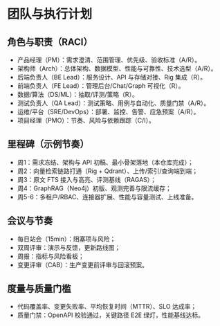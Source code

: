 # 团队与执行计划

## 角色与职责（RACI）
- 产品经理（PM）：需求澄清、范围管理、优先级、验收标准（A/R）。
- 架构师（Arch）：总体架构、数据模型、性能与可靠性、技术选型（A/R）。
- 后端负责人（BE Lead）：服务设计、API 与存储对接、Rig 集成（R）。
- 前端负责人（FE Lead）：管理后台/Chat/Graph 可视化（R）。
- 数据/算法（DS/ML）：抽取/评测/策略（R）。
- 测试负责人（QA Lead）：测试策略、用例与自动化、质量门禁（A/R）。
- 运维/平台（SRE/DevOps）：部署、监控、告警、应急预案（A/R）。
- 项目经理（PMO）：节奏、风险与依赖跟踪（C/I）。

## 里程碑（示例节奏）
- 周1：需求冻结、架构与 API 初稿、最小骨架落地（本仓库完成）；
- 周2：向量检索链路打通（Rig + Qdrant）、上传/索引/查询端到端；
- 周3：原文 FTS 接入与高亮、评测基线（RAGAS）；
- 周4：GraphRAG（Neo4j）初版、观测完善与限流缓存；
- 周5-6：多租户/RBAC、连接器扩展、性能与容量测试、上线准备。

## 会议与节奏
- 每日站会（15min）：阻塞项与风险；
- 双周评审：演示与反馈，更新路线图；
- 周报：指标与风险看板；
- 变更评审（CAB）：生产变更前评审与回滚预案。

## 度量与质量门槛
- 代码覆盖率、变更失败率、平均恢复时间（MTTR）、SLO 达成率；
- 质量门禁：OpenAPI 校验通过，关键路径 E2E 绿灯，性能基线达标。

